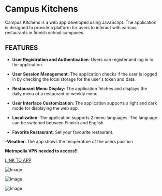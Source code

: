 # Campus Kitchens

Campus Kitchens is a web app developed using JavaScript. The application is designed to provide a platform for users to interact with various restaurants in finnish school campuses.

## FEATURES

- **User Registration and Authentication**: Users can register and log in to the application.

- **User Session Management**: The application checks if the user is logged in by checking the local storage for the user's token and data.

- **Restaurant Menu Display**: The application fetches and displays the daily menu of a restaurant or weekly menu

- **User Interface Customization**: The application supports a light and dark mode for displaying the web app.

- **Localization**: The application supports 2 menu languages. The language can be switched between Finnish and English.

- **Favorite Restaurant**: Set your favourite restaurant.
  
-**Weather**: The app shows the temperature of the users position


**Metropolia VPN needed to access!!**

[LINK TO APP](https://users.metropolia.fi/~jonnekoi/Yksilotehtava/)

![Image](https://users.metropolia.fi/~jonnekoi/Yksil%c3%b6TehtValid/HTML.png)

![Image](https://users.metropolia.fi/~jonnekoi/Yksil%c3%b6TehtValid/css.png)

![Image](https://users.metropolia.fi/~jonnekoi/Yksil%c3%b6TehtValid/lightHouse.png)
